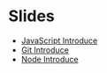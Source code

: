 # Slides

- [JavaScript Introduce](http://huang-x-h.github.io/slides/javascript-introduce)
- [Git Introduce](http://huang-x-h.github.io/slides/git-introduce)
- [Node Introduce](http://huang-x-h.github.io/slides/node-introduce/)
